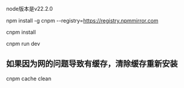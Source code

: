 node版本是v22.2.0

npm install -g cnpm --registry=https://registry.npmmirror.com

cnpm install

cnpm run dev

## 如果因为网的问题导致有缓存，清除缓存重新安装
cnpm cache clean